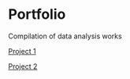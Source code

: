 # Portfolio
Compilation of data analysis works

[Project 1](https://github.com/Leonardojul/Customer-Support_EDA_Power_BI#readme)

[Project 2](https://github.com/Leonardojul/financial/blob/main/Financial%20analysis.ipynb)
